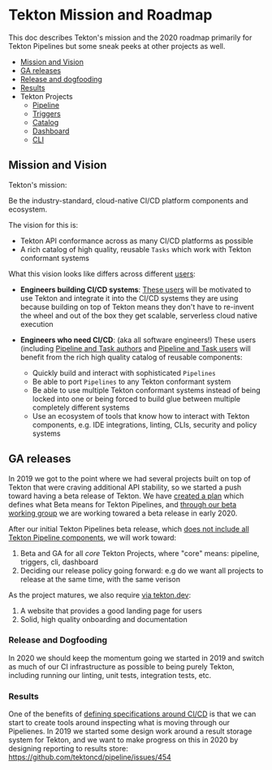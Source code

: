 # Tekton Mission and Roadmap

This doc describes Tekton's mission and the 2020 roadmap primarily
for Tekton Pipelines but some sneak peeks at other projects as well.

- [Mission and Vision](#mission-and-vision)
- [GA releases](#ga-releases)
- [Release and dogfooding](#release-and-dogfooding)
- [Results](#results)
- Tekton Projects
  - [Pipeline](https://github.com/tektoncd/pipeline/blob/master/roadmap.md)
  - [Triggers](https://github.com/tektoncd/triggers/blob/master/roadmap.md)
  - [Catalog](https://github.com/tektoncd/catalog/blob/master/roadmap.md)
  - [Dashboard](https://github.com/tektoncd/dashboard/blob/main/roadmap.md)
  - [CLI](https://github.com/tektoncd/cli/blob/master/ROADMAP.md)

## Mission and Vision

Tekton's mission:

  Be the industry-standard, cloud-native CI/CD platform components and ecosystem.

The vision for this is:

* Tekton API conformance across as many CI/CD platforms as possible
* A rich catalog of high quality, reusable `Tasks` which work with Tekton conformant systems

What this vision looks like differs across different [users](user-profiles.md):

* **Engineers building CI/CD systems**: [These users](user-profiles.md#3-platform-builder)
  will be motivated to use Tekton and integrate it into the CI/CD systems they are using
  because building on top of Tekton means they don't have to re-invent the wheel and out
  of the box they get scalable, serverless cloud native execution
* **Engineers who need CI/CD**: (aka all software engineers!) These users
  (including [Pipeline and Task authors](user-profiles.md#2-pipeline-and-task-authors)
  and [Pipeline and Task users](user-profiles.md#2-pipeline-and-task-users)
  will benefit from the rich high quality catalog of reusable components:

  * Quickly build and interact with sophisticated `Pipelines`
  * Be able to port `Pipelines` to any Tekton conformant system
  * Be able to use multiple Tekton conformant systems instead of being locked into one
    or being forced to build glue between multiple completely different systems
  * Use an ecosystem of tools that know how to interact with Tekton components, e.g.
    IDE integrations, linting, CLIs, security and policy systems

## GA releases

In 2019 we got to the point where we had several projects built on top of Tekton
that were craving additional API stability, so we started a push toward having
a beta release of Tekton. We have
[created a plan](https://docs.google.com/document/d/1H8I2Rk4kLdQaR4mV0A71Qbk-1FxXFrmvisEAjLKT6H0/edit)
which defines what Beta means for Tekton Pipelines, and
[through our beta working group](https://github.com/tektoncd/community/blob/master/working-groups.md#beta-release)
we are working towared a beta release in early 2020.

After our initial Tekton Pipelines beta release, which
[does not include all Tekton Pipeline components](https://docs.google.com/document/d/1H8I2Rk4kLdQaR4mV0A71Qbk-1FxXFrmvisEAjLKT6H0/edit#heading=h.t0sc4hdrr5yq),
we will work toward:

1. Beta and GA for all _core_ Tekton Projects, where "core" means: pipeline, triggers, cli, dashboard
1. Deciding our release policy going forward: e.g do we want all projects to release at the same time,
   with the same verison

As the project matures, we also require [via tekton.dev](https://github.com/tektoncd/website):

1. A website that provides a good landing page for users
1. Solid, high quality onboarding and documentation

### Release and Dogfooding

In 2020 we should keep the momentum going we started in 2019 and switch as much
of our CI infrastructure as possible to being purely Tekton, including running our
linting, unit tests, integration tests, etc.

### Results

One of the benefits of [defining specifications around CI/CD](#mission-and-vision)
is that we can start to create tools around inspecting what is moving through our
Pipelienes. In 2019 we started some design work around a result storage system for
Tekton, and we want to make progress on this in 2020 by designing reporting to
results store: https://github.com/tektoncd/pipeline/issues/454
